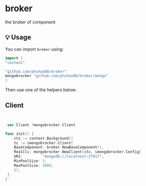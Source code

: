# broker
the broker of component


## 💡 Usage

You can import `broker` using:

```go
import (
"context"

"github.com/phuhao00/broker"
mongobrocker "github.com/phuhao00/broker/mongo"
)

```

Then use one of the helpers below:

##  Client
```go


 var Client *mongobrocker.Client

func init() {
    ctx := context.Background()
    tc := &mongobrocker.Client{
    BaseComponent: broker.NewBaseComponent(),
    RealCli: mongobrocker.NewClient(ctx, &mongobrocker.Config{
    URI:         "mongodb://localhost:27017",
    MinPoolSize: 3,
    MaxPoolSize: 3000,
    }),
 }
}


```
